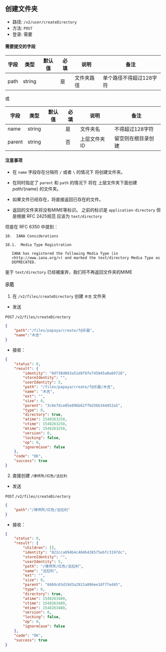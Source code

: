## 创建文件夹

* 路径: ```/v2/user/createDirectory```
* 方法: ```POST```
* 登录: 需要

#### 需要提交的字段

| 字段          	| 类型    	| 默认值 	| 必填 	| 说明               	| 备注                         	|
|---------------	|---------	|--------	|------	|--------------------	|------------------------------	|
| path          	| string  	|        	| 是   	| 文件夹路径           	|   单个路径不得超过128字符   	|


或

| 字段          	| 类型    	| 默认值 	| 必填 	| 说明               	| 备注                         	|
|---------------	|---------	|--------	|------	|--------------------	|------------------------------	|
| name          	| string  	|        	| 是   	| 文件夹名        	|    不得超过128字符 	|
| parent        	| string  	|       	| 否 	| 上层文件夹ID       |    留空则在根目录创建               	|


#### 注意事项

* 在 ```name``` 字段存在分隔符 ```/``` 或者  ```\``` 的情况下 将创建文件夹。

* 在同时指定了 ```parent``` 和 ```path``` 的情况下 将在 上层文件夹下面创建 ${path}/${name} 的文件夹。

* 如果文件已经存在，将直接返回已存在的文件。

* 返回的文件夹将没有MIME等标识。 之前的标识是 ```application-directory``` 但是根据 RFC 2425规范 应该为 ```text/directory```

但是在 RFC 6350 中提到：
```
10.  IANA Considerations

10.1.  Media Type Registration

   IANA has registered the following Media Type (in
   <http://www.iana.org/>) and marked the text/directory Media Type as
   DEPRECATED.
```

鉴于 ```text/directory``` 已经被废弃，我们将不再返回文件夹的MIME

#### 示范

1. 在 ```/v2/files/createDirectory``` 创建 ```木吉``` 文件夹

* 发送

```POST``` ```/v2/files/createDirectory```

```json
{
	"path":"/files/papaya/create/f@乐器",
	"name":"木吉"
}
```

* 接收：

```json
{
    "status": 0,
    "result": {
        "identity": "0df38d083a51d8f8fe745845a0a69728",
        "storeIdentity": "",
        "userIdentity": 5,
        "path": "/files/papaya/create/f@乐器/木吉",
        "name": "木吉",
        "ext": "",
        "size": 0,
        "parent": "3c8e7dce05e896b62ff6d36b344452a5",
        "type": 0,
        "directory": true,
        "atime": 1548263258,
        "ctime": 1548263258,
        "mtime": 1548263258,
        "version": 0,
        "locking": false,
        "op": 0,
        "ignoreCase": false
    },
    "code": "OK",
    "success": true
}
```

2. 直接创建 ```/律师所/红色/法拉利```

* 发送

```POST``` ```/v2/files/createDirectory```

```json
{
	"path":"/律师所/红色/法拉利"
}
```

* 接收：

```json
{
    "status": 0,
    "result": {
        "children": [],
        "identity": "822cca094b4c484b438575ebfc3197dc",
        "storeIdentity": "",
        "userIdentity": 5,
        "path": "/律师所/红色/法拉利",
        "name": "法拉利",
        "ext": "",
        "size": 0,
        "parent": "8469c65d19d3a2913a896ee18ff7ed45",
        "type": 0,
        "directory": true,
        "atime": 1548263480,
        "ctime": 1548263480,
        "mtime": 1548263480,
        "version": 0,
        "locking": false,
        "op": 0,
        "ignoreCase": false
    },
    "code": "OK",
    "success": true
}
```
